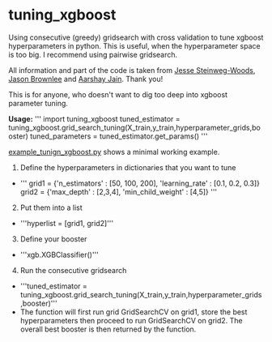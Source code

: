 # tuning_xgboost
Using consecutive (greedy) gridsearch with cross validation to tune xgboost hyperparameters in python. This is useful, when the hyperparameter space is too big.
I recommend using pairwise gridsearch.

All information and part of the code is taken from [Jesse Steinweg-Woods](https://jessesw.com/XG-Boost/), [Jason Brownlee](http://machinelearningmastery.com/tune-learning-rate-for-gradient-boosting-with-xgboost-in-python/) and [Aarshay Jain](https://www.analyticsvidhya.com/blog/2016/03/complete-guide-parameter-tuning-xgboost-with-codes-python/). Thank you!

This is for anyone, who doesn't want to dig too deep into xgboost parameter tuning.

**Usage:**
'''
import tuning_xgboost
tuned_estimator      = tuning_xgboost.grid_search_tuning(X_train,y_train,hyperparameter_grids,booster)
tuned_parameters     = tuned_estimator.get_params()
'''

[example_tunign_xgboost.py](https://github.com/teezeit/tuning_xgboost/blob/master/example_tuning_xgboost.py) shows a minimal working example.




1. Define the hyperparameters in dictionaries that you want to tune
  * '''
  grid1 = {'n_estimators' : [50, 100, 200], 'learning_rate' : [0.1, 0.2, 0.3]}
  grid2 = {'max_depth' : [2,3,4], 'min_child_weight' : [4,5]}
  '''
2. Put them into a list
  * '''hyperlist = [grid1, grid2]'''
3. Define your booster
  * '''xgb.XGBClassifier()'''
4. Run the consecutive gridsearch
  * '''tuned_estimator      = tuning_xgboost.grid_search_tuning(X_train,y_train,hyperparameter_grids,booster)'''
  * The function will first run grid GridSearchCV on grid1, store the best hyperparameters then proceed to run GridSearchCV on grid2. The overall best booster is then returned by the function.




